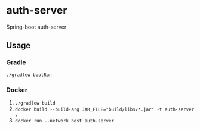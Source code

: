 # auth-server
Spring-boot auth-server

## Usage

### Gradle
`./gradlew bootRun`

### Docker
1. `./gradlew build`
2. `docker build --build-arg JAR_FILE="build/libs/*.jar" -t auth-server .`
3. `docker run --network host auth-server`
